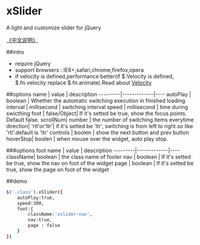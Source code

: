 # xSlider
A light and customize slider for jQuery

[《中文说明》](https://github.com/ShangXinbo/xSlider/blob/master/README_CN.md)

##intro
* require jQuery
* support browsers : IE6+,safari,chrome,firefox,opera
* if velocity is defined,performance better(if $.Velocity is defined, $.fn.velocity replace $.fn.animate).Read about [Velocity](https://github.com/julianshapiro/velocity)

##options
name     | value       | description
---------|-------------|----
autoPlay | boolean     | Whether the automatic switching execution in finished loading
interval | millisecond | switching interval
speed    | millisecond | time during swicthing
foot     | false/Object| If it's setted be true, show the focus points. Default false.
scrollNum| number      | the number of switching items everytime
direction| 'rtl'or'ltr'| if it's setted be 'ltr', switching is from left to right.so like 'rtl'.default is 'ltr'
controls | boolen      | show the next button and prev button 
hoverStop| boolen      | when mouse over the widget, auto play stop. 

###options.foot
name     | value       | description
---------|-------------|----
className| boolean     | the class name of footer
nav      | boolean     | If it's setted be true, show the nav on foot of the widget
page     | boolean     | If it's setted be true, show the page on foot of the widget

##demo
```sh
$('.class').xSlider({
    autoPlay:true,
    speed:300,
    foot:{
        className:'xslider-nav',
        nav:true,
        page : false
    }
})
```
